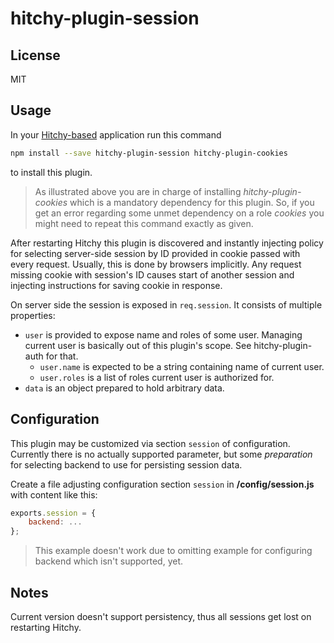 # hitchy-plugin-session

## License

MIT

## Usage

In your [Hitchy-based]() application run this command

```bash
npm install --save hitchy-plugin-session hitchy-plugin-cookies
```

to install this plugin. 

> As illustrated above you are in charge of installing _hitchy-plugin-cookies_ which is a mandatory dependency for this plugin. So, if you get an error regarding some unmet dependency on a role _cookies_ you might need to repeat this command exactly as given.

After restarting Hitchy this plugin is discovered and instantly injecting policy for selecting server-side session by ID provided in cookie passed with every request. Usually, this is done by browsers implicitly. Any request missing cookie with session's ID causes start of another session and injecting instructions for saving cookie in response.

On server side the session is exposed in `req.session`. It consists of multiple properties:

* `user` is provided to expose name and roles of some user. Managing current user is basically out of this plugin's scope. See hitchy-plugin-auth for that.
  * `user.name` is expected to be a string containing name of current user.
  * `user.roles` is a list of roles current user is authorized for.
* `data` is an object prepared to hold arbitrary data.

## Configuration

This plugin may be customized via section `session` of configuration. Currently there is no actually supported parameter, but some _preparation_ for selecting backend to use for persisting session data.

Create a file adjusting configuration section `session` in **<your-project>/config/session.js** with content like this:

```javascript
exports.session = {
	backend: ...
};
```

> This example doesn't work due to omitting example for configuring backend which isn't supported, yet.

## Notes

Current version doesn't support persistency, thus all sessions get lost on restarting Hitchy.
